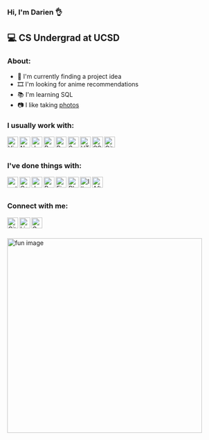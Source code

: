### Hi, I'm Darien 👌

## 💻 CS Undergrad at UCSD

### About:

- 🔨 I'm currently finding a project idea
- 🎞️ I'm looking for anime recommendations
- 📚 I'm learning SQL
- 📷 I like taking [photos](https://www.flickr.com/photos/182287595@N08/)

### I usually work with:

<img align="left" alt="Visual Studio Code" width="25px" src="https://simpleicons.org/icons/visualstudiocode.svg" />

<img align="left" alt="NodeJS" width="25px" src="https://simpleicons.org/icons/node-dot-js.svg" />

<img align="left" alt="JavaScript" width="25px" src="https://simpleicons.org/icons/javascript.svg" />

<img align="left" alt="React" width="25px" src="https://simpleicons.org/icons/react.svg" />

<img align="left" alt="Redux" width="25px" src="https://simpleicons.org/icons/redux.svg" />

<img align="left" alt="Sass" width="25px" src="https://simpleicons.org/icons/sass.svg" />

<img align="left" alt="HTML" width="25px" src="https://simpleicons.org/icons/html5.svg" />

<img align="left" alt="CSS" width="25px" src="https://simpleicons.org/icons/css3.svg" />

<img align="left" alt="Git" width="25px" src="https://simpleicons.org/icons/git.svg" />

<br><br>

### I've done things with:

<img align="left" alt="python" width="25px" src="https://simpleicons.org/icons/python.svg" />

<img align="left" alt="C++" width="25px" src="https://simpleicons.org/icons/cplusplus.svg" />

<img align="left" alt="Java" width="25px" src="https://simpleicons.org/icons/java.svg" />

<img align="left" alt="R" width="25px" src="https://simpleicons.org/icons/r.svg" />

<img align="left" alt="Figma" width="25px" src="https://simpleicons.org/icons/figma.svg" />

<img align="left" alt="Photoshop" width="25px" src="https://simpleicons.org/icons/adobephotoshop.svg" />

<img align="left" alt="Illustrator" width="25px" src="https://simpleicons.org/icons/adobeillustrator.svg" />

<img align="left" alt="After Effects" width="25px" src="https://simpleicons.org/icons/adobeaftereffects.svg" />

<br><br>

### Connect with me:

[<img align="left" alt="GitHub" width="25px" src="https://simpleicons.org/icons/github.svg" />][github]

[<img align="left" alt="LinkedIn" width="25px" src="https://simpleicons.org/icons/linkedin.svg" />][linkedin]

[<img align="left" alt="Gmail" width="25px" src="https://simpleicons.org/icons/gmail.svg" />][email]

<br><br>

<img align="center" alt="fun image" width="450px" src="https://doctorjhwatson.files.wordpress.com/2016/01/furious-typing.gif">

<!-- Just for reference -->
[website]: tbd
[github]: https://github.com/DarienTsai
[linkedin]: https://linkedin.com/in/darientsai
[email]: mailto:darientsai@gmail.com
[flickr]: https://www.flickr.com/photos/182287595@N08/